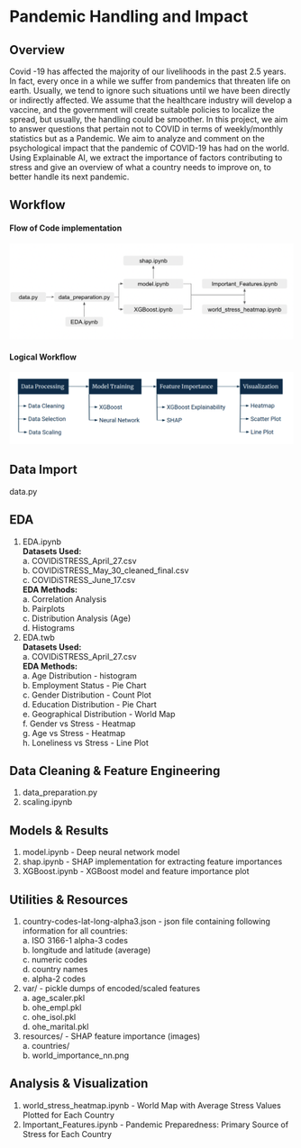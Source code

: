 # Pandemic Handling and Impact

## Overview
Covid -19 has affected the majority of our livelihoods in the past 2.5 years. In fact, every once in a while we suffer from pandemics that threaten life on earth. Usually, we tend to ignore such situations until we have been directly or indirectly affected. We assume that the healthcare industry will develop a vaccine, and the government will create suitable policies to localize the spread, but usually, the handling could be smoother. In this project, we aim to answer questions that pertain not to COVID in terms of weekly/monthly statistics but as a Pandemic. We aim to analyze and comment on the psychological impact that the pandemic of COVID-19 has had on the world. Using Explainable AI, we extract the importance of factors contributing to stress and give an overview of what a country needs to improve on, to better handle its next pandemic.

## Workflow

#### Flow of Code implementation
![Project Workflow](./resources/implementation_flow.png?raw=true)

#### Logical Workflow
![Project Workflow](./resources/Workflow.png?raw=true)

## Data Import
data.py

## EDA
1. EDA.ipynb <br  />
  **Datasets Used:**   <br  />
     a. COVIDiSTRESS_April_27.csv <br  />
     b. COVIDiSTRESS_May_30_cleaned_final.csv <br  />
     c. COVIDiSTRESS_June_17.csv <br  />
  **EDA Methods:** <br  />
     a. Correlation Analysis <br  />
     b. Pairplots <br  />
     c. Distribution Analysis (Age) <br  />
     d. Histograms <br  />
2. EDA.twb <br  />
  **Datasets Used:** <br  />
      a. COVIDiSTRESS_April_27.csv <br  />
  **EDA Methods:** <br  />
     a. Age Distribution - histogram <br  />
     b. Employment Status - Pie Chart <br  />
     c. Gender Distribution - Count Plot <br  />
     d. Education Distribution - Pie Chart <br  />
     e. Geographical Distribution - World Map <br  />
     f. Gender vs Stress - Heatmap <br  />
     g. Age vs Stress - Heatmap <br  />
     h. Loneliness vs Stress - Line Plot <br  />

## Data Cleaning & Feature Engineering
1. data_preparation.py <br  />
2. scaling.ipynb <br  />

## Models & Results
1. model.ipynb - Deep neural network model <br  />
2. shap.ipynb - SHAP implementation for extracting feature importances <br  />
3. XGBoost.ipynb - XGBoost model and feature importance plot <br  />

## Utilities & Resources
1. country-codes-lat-long-alpha3.json - json file containing following information for all countries: <br  />
  a. ISO 3166-1 alpha-3 codes <br  />
  b. longitude and latitude (average) <br  />
  c. numeric codes <br  />
  d. country names <br  />
  e. alpha-2 codes <br  />
2. var/ - pickle dumps of encoded/scaled features <br  />
  a. age_scaler.pkl <br  />
  b. ohe_empl.pkl <br  />
  c. ohe_isol.pkl <br  />
  d. ohe_marital.pkl <br  />
3. resources/ - SHAP feature importance (images) <br  />
  a. countries/ <br  />
  b. world_importance_nn.png <br  />

## Analysis & Visualization
1. world_stress_heatmap.ipynb - World Map with Average Stress Values Plotted for Each Country <br  />
2. Important_Features.ipynb - Pandemic Preparedness: Primary Source of Stress for Each Country <br  />
